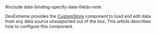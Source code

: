 #include data-binding-specify-data-fields-note

DevExtreme provides the [CustomStore](/api-reference/30%20Data%20Layer/CustomStore '/Documentation/ApiReference/Data_Layer/CustomStore/') component to load and edit data from any data source unsupported out of the box. This article describes how to configure this component.